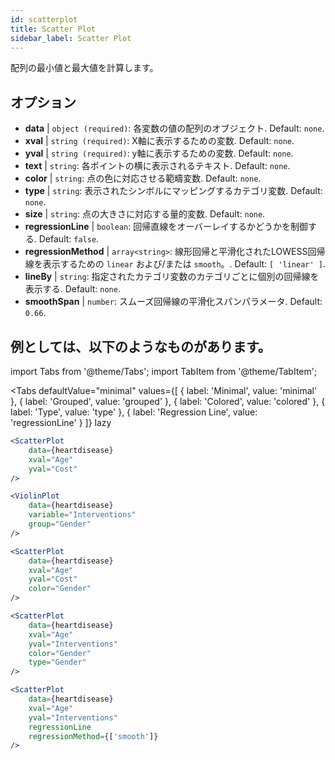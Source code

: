 ```yaml
---
id: scatterplot
title: Scatter Plot
sidebar_label: Scatter Plot
---
```


配列の最小値と最大値を計算します。

## オプション

* __data__ | `object (required)`: 各変数の値の配列のオブジェクト. Default: `none`.
* __xval__ | `string (required)`: X軸に表示するための変数. Default: `none`.
* __yval__ | `string (required)`: y軸に表示するための変数. Default: `none`.
* __text__ | `string`: 各ポイントの横に表示されるテキスト. Default: `none`.
* __color__ | `string`: 点の色に対応させる範疇変数. Default: `none`.
* __type__ | `string`: 表示されたシンボルにマッピングするカテゴリ変数. Default: `none`.
* __size__ | `string`: 点の大きさに対応する量的変数. Default: `none`.
* __regressionLine__ | `boolean`: 回帰直線をオーバーレイするかどうかを制御する. Default: `false`.
* __regressionMethod__ | `array<string>`: 線形回帰と平滑化されたLOWESS回帰線を表示するための `linear` および/または `smooth`。. Default: `[
  'linear'
]`.
* __lineBy__ | `string`: 指定されたカテゴリ変数のカテゴリごとに個別の回帰線を表示する. Default: `none`.
* __smoothSpan__ | `number`: スムーズ回帰線の平滑化スパンパラメータ. Default: `0.66`.


## 例としては、以下のようなものがあります。

import Tabs from '@theme/Tabs';
import TabItem from '@theme/TabItem';

<Tabs
    defaultValue="minimal"
    values={[
        { label: 'Minimal', value: 'minimal' },
        { label: 'Grouped', value: 'grouped' },
        { label: 'Colored', value: 'colored' },
        { label: 'Type', value: 'type' },
        { label: 'Regression Line', value: 'regressionLine' }
    ]}
    lazy
>

<TabItem value="minimal">

```jsx live
<ScatterPlot 
    data={heartdisease} 
    xval="Age"
    yval="Cost"
/>
```

</TabItem>


<TabItem value="grouped">

```jsx live
<ViolinPlot 
    data={heartdisease} 
    variable="Interventions"
    group="Gender"
/>
```

</TabItem>

<TabItem value="colored">

```jsx live
<ScatterPlot 
    data={heartdisease} 
    xval="Age"
    yval="Cost"
    color="Gender"
/>
```
</TabItem>

<TabItem value="type">

```jsx live
<ScatterPlot 
    data={heartdisease} 
    xval="Age"
    yval="Interventions"
    color="Gender"
    type="Gender"
/>
```

</TabItem>

<TabItem value="regressionLine">

```jsx live
<ScatterPlot 
    data={heartdisease} 
    xval="Age"
    yval="Interventions"
    regressionLine
    regressionMethod={['smooth']}
/>
```
</TabItem>

</Tabs>
